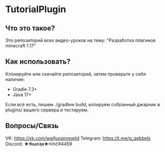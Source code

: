 # TutorialPlugin

## Что это такое?
Это репозиторий всех видео-уроков на тему: "Разработка плагинов minecraft 1.17"

## Как использовать?
Клонируйте или скачайте репозиторий, затем проверьте у себя наличие:
- Gradle 7.3+
- Java 17+

Если всё есть, пишем ./gradlew build, копируем собранный джарник в plugins/ вашего сервера и тестируем.

## Вопросы/Связь

VK: https://vk.com/waifusgonewild
Telegram: https://t.me/g_gebbels
Discord: ★𝕬𝖓𝖆𝖗𝖈𝖍𝖞★𝔊𝔅ℭ#4459
